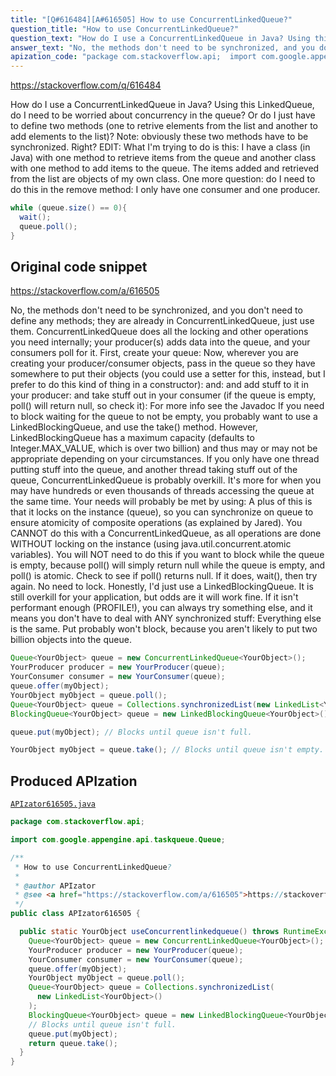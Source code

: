 ```yaml
---
title: "[Q#616484][A#616505] How to use ConcurrentLinkedQueue?"
question_title: "How to use ConcurrentLinkedQueue?"
question_text: "How do I use a ConcurrentLinkedQueue in Java? Using this LinkedQueue, do I need to be worried about concurrency in the queue? Or do I just have to define two methods (one to retrive elements from the list and another to add elements to the list)? Note: obviously these two methods have to be synchronized. Right? EDIT: What I'm trying to do is this: I have a class (in Java) with one method to retrieve items from the queue and another class with one method to add items to the queue. The items added and retrieved from the list are objects of my own class. One more question: do I need to do this in the remove method: I only have one consumer and one producer."
answer_text: "No, the methods don't need to be synchronized, and you don't need to define any methods; they are already in ConcurrentLinkedQueue, just use them. ConcurrentLinkedQueue does all the locking and other operations you need internally; your producer(s) adds data into the queue, and your consumers poll for it. First, create your queue: Now, wherever you are creating your producer/consumer objects, pass in the queue so they have somewhere to put their objects (you could use a setter for this, instead, but I prefer to do this kind of thing in a constructor): and: and add stuff to it in your producer: and take stuff out in your consumer (if the queue is empty, poll() will return null, so check it): For more info see the Javadoc If you need to block waiting for the queue to not be empty, you probably want to use a LinkedBlockingQueue, and use the take() method. However, LinkedBlockingQueue has a maximum capacity (defaults to Integer.MAX_VALUE, which is over two billion) and thus may or may not be appropriate depending on your circumstances. If you only have one thread putting stuff into the queue, and another thread taking stuff out of the queue, ConcurrentLinkedQueue is probably overkill. It's more for when you may have hundreds or even thousands of threads accessing the queue at the same time. Your needs will probably be met by using: A plus of this is that it locks on the instance (queue), so you can synchronize on queue to ensure atomicity of composite operations (as explained by Jared). You CANNOT do this with a ConcurrentLinkedQueue, as all operations are done WITHOUT locking on the instance (using java.util.concurrent.atomic variables). You will NOT need to do this if you want to block while the queue is empty, because poll() will simply return null while the queue is empty, and poll() is atomic. Check to see if poll() returns null. If it does, wait(), then try again. No need to lock. Honestly, I'd just use a LinkedBlockingQueue. It is still overkill for your application, but odds are it will work fine. If it isn't performant enough (PROFILE!), you can always try something else, and it means you don't have to deal with ANY synchronized stuff: Everything else is the same. Put probably won't block, because you aren't likely to put two billion objects into the queue."
apization_code: "package com.stackoverflow.api;  import com.google.appengine.api.taskqueue.Queue;  /**  * How to use ConcurrentLinkedQueue?  *  * @author APIzator  * @see <a href=\"https://stackoverflow.com/a/616505\">https://stackoverflow.com/a/616505</a>  */ public class APIzator616505 {    public static YourObject useConcurrentlinkedqueue() throws RuntimeException {     Queue<YourObject> queue = new ConcurrentLinkedQueue<YourObject>();     YourProducer producer = new YourProducer(queue);     YourConsumer consumer = new YourConsumer(queue);     queue.offer(myObject);     YourObject myObject = queue.poll();     Queue<YourObject> queue = Collections.synchronizedList(       new LinkedList<YourObject>()     );     BlockingQueue<YourObject> queue = new LinkedBlockingQueue<YourObject>();     // Blocks until queue isn't full.     queue.put(myObject);     return queue.take();   } }"
---
```


https://stackoverflow.com/q/616484

How do I use a ConcurrentLinkedQueue in Java?
Using this LinkedQueue, do I need to be worried about concurrency in the queue? Or do I just have to define two methods (one to retrive elements from the list and another to add elements to the list)?
Note: obviously these two methods have to be synchronized. Right?
EDIT: What I&#x27;m trying to do is this: I have a class (in Java) with one method to retrieve items from the queue and another class with one method to add items to the queue. The items added and retrieved from the list are objects of my own class.
One more question: do I need to do this in the remove method:
I only have one consumer and one producer.


```java
while (queue.size() == 0){ 
  wait(); 
  queue.poll();
}
```


## Original code snippet

https://stackoverflow.com/a/616505

No, the methods don&#x27;t need to be synchronized, and you don&#x27;t need to define any methods; they are already in ConcurrentLinkedQueue, just use them. ConcurrentLinkedQueue does all the locking and other operations you need internally; your producer(s) adds data into the queue, and your consumers poll for it.
First, create your queue:
Now, wherever you are creating your producer/consumer objects, pass in the queue so they have somewhere to put their objects (you could use a setter for this, instead, but I prefer to do this kind of thing in a constructor):
and:
and add stuff to it in your producer:
and take stuff out in your consumer (if the queue is empty, poll() will return null, so check it):
For more info see the Javadoc
If you need to block waiting for the queue to not be empty, you probably want to use a LinkedBlockingQueue, and use the take() method. However, LinkedBlockingQueue has a maximum capacity (defaults to Integer.MAX_VALUE, which is over two billion) and thus may or may not be appropriate depending on your circumstances.
If you only have one thread putting stuff into the queue, and another thread taking stuff out of the queue, ConcurrentLinkedQueue is probably overkill. It&#x27;s more for when you may have hundreds or even thousands of threads accessing the queue at the same time. Your needs will probably be met by using:
A plus of this is that it locks on the instance (queue), so you can synchronize on queue to ensure atomicity of composite operations (as explained by Jared). You CANNOT do this with a ConcurrentLinkedQueue, as all operations are done WITHOUT locking on the instance (using java.util.concurrent.atomic variables). You will NOT need to do this if you want to block while the queue is empty, because poll() will simply return null while the queue is empty, and poll() is atomic. Check to see if poll() returns null. If it does, wait(), then try again. No need to lock.
Honestly, I&#x27;d just use a LinkedBlockingQueue. It is still overkill for your application, but odds are it will work fine. If it isn&#x27;t performant enough (PROFILE!), you can always try something else, and it means you don&#x27;t have to deal with ANY synchronized stuff:
Everything else is the same. Put probably won&#x27;t block, because you aren&#x27;t likely to put two billion objects into the queue.

```java
Queue<YourObject> queue = new ConcurrentLinkedQueue<YourObject>();
YourProducer producer = new YourProducer(queue);
YourConsumer consumer = new YourConsumer(queue);
queue.offer(myObject);
YourObject myObject = queue.poll();
Queue<YourObject> queue = Collections.synchronizedList(new LinkedList<YourObject>());
BlockingQueue<YourObject> queue = new LinkedBlockingQueue<YourObject>();

queue.put(myObject); // Blocks until queue isn't full.

YourObject myObject = queue.take(); // Blocks until queue isn't empty.
```

## Produced APIzation

[`APIzator616505.java`](https://github.com/pasqualesalza/apization-temp-data/raw/master/apizations/java/APIzator616505.java)

```java
package com.stackoverflow.api;

import com.google.appengine.api.taskqueue.Queue;

/**
 * How to use ConcurrentLinkedQueue?
 *
 * @author APIzator
 * @see <a href="https://stackoverflow.com/a/616505">https://stackoverflow.com/a/616505</a>
 */
public class APIzator616505 {

  public static YourObject useConcurrentlinkedqueue() throws RuntimeException {
    Queue<YourObject> queue = new ConcurrentLinkedQueue<YourObject>();
    YourProducer producer = new YourProducer(queue);
    YourConsumer consumer = new YourConsumer(queue);
    queue.offer(myObject);
    YourObject myObject = queue.poll();
    Queue<YourObject> queue = Collections.synchronizedList(
      new LinkedList<YourObject>()
    );
    BlockingQueue<YourObject> queue = new LinkedBlockingQueue<YourObject>();
    // Blocks until queue isn't full.
    queue.put(myObject);
    return queue.take();
  }
}

```